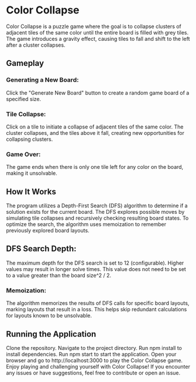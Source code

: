 # Color Collapse
Color Collapse is a puzzle game where the goal is to collapse clusters of adjacent tiles of the same color until the entire board is filled with grey tiles. The game introduces a gravity effect, causing tiles to fall and shift to the left after a cluster collapses.

## Gameplay
### Generating a New Board: 
Click the "Generate New Board" button to create a random game board of a specified size.
### Tile Collapse: 
Click on a tile to initiate a collapse of adjacent tiles of the same color. The cluster collapses, and the tiles above it fall, creating new opportunities for collapsing clusters.
### Game Over: 
The game ends when there is only one tile left for any color on the board, making it unsolvable.
## How It Works
The program utilizes a Depth-First Search (DFS) algorithm to determine if a solution exists for the current board. The DFS explores possible moves by simulating tile collapses and recursively checking resulting board states. To optimize the search, the algorithm uses memoization to remember previously explored board layouts.

## DFS Search Depth: 
The maximum depth for the DFS search is set to 12 (configurable). Higher values may result in longer solve times. This value does not need to be set to a value greater than the board size^2 / 2.
### Memoization: 
The algorithm memorizes the results of DFS calls for specific board layouts, marking layouts that result in a loss. This helps skip redundant calculations for layouts known to be unsolvable.

## Running the Application
Clone the repository.
Navigate to the project directory.
Run npm install to install dependencies.
Run npm start to start the application.
Open your browser and go to http://localhost:3000 to play the Color Collapse game.
Enjoy playing and challenging yourself with Color Collapse! If you encounter any issues or have suggestions, feel free to contribute or open an issue.

